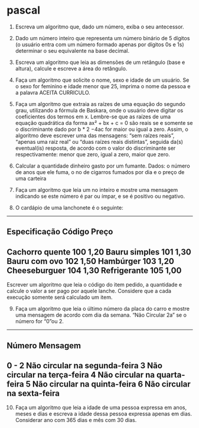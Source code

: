 # pascal


1. Escreva um algoritmo que, dado um número, exiba o seu antecessor.

2. Dado um número inteiro que representa um número binário de 5 dígitos 
(o usuário entra com um número formado apenas por dígitos 0s e 1s) 
determinar o seu equivalente na base decimal.

3. Escreva um algoritmo que leia as dimensões de um retângulo (base e altura),
calcule e escreve a área do retângulo.

4. Faça um algoritmo que solicite o nome, sexo e idade de um usuário. Se o sexo for 
feminino e idade menor que 25, imprima o nome da pessoa e a palavra ACEITA CURRICULO.

5. Faça um algoritmo que extraia as raízes de uma equação do segundo grau, utilizando a
fórmula de Baskara, onde o usuário deve digitar os coeficientes dos termos em x.
Lembre-se que as raízes de uma equação quadrática da forma ax² + bx + c = 0 são reais
se e somente se o discriminante dado por b * 2 −4ac for maior ou igual a zero. Assim, o
algoritmo deve escrever uma das mensagens: “sem raízes reais”, “apenas uma raiz
real” ou “duas raízes reais distintas”, seguida da(s) eventual(is) resposta, de acordo
com o valor do discriminante ser respectivamente: menor que zero, igual a zero, maior
que zero.

6. Calcular a quantidade dinheiro gasto por um fumante. Dados: o número de anos que
ele fuma, o no de cigarros fumados por dia e o preço de uma carteira

7. Faça um algoritmo que leia um no inteiro e mostre uma mensagem indicando se este
número é par ou ímpar, e se é positivo ou negativo.

8. O cardápio de uma lanchonete é o seguinte:
--------------------------------------------------------------
Especificação 			Código 			Preço
--------------------------------------------------------------
Cachorro quente 		100 			1,20
Bauru simples 			101 			1,30
Bauru com ovo 			102 			1,50
Hambúrger 			103 			1,20
Cheeseburguer 			104 			1,30
Refrigerante 			105 			1,00
--------------------------------------------------------------
Escrever um algoritmo que leia o código do item pedido, a quantidade e calcule o valor
a ser pago por aquele lanche. Considere que a cada execução somente será calculado
um item.

9. Faça um algoritmo que leia o último número da placa do carro e mostre uma
mensagem de acordo com dia da semana. “Não Circular 2a” se o número for “0”ou 2.
--------------------------------------------------------------
Número				Mensagem
--------------------------------------------------------------
0 - 2				Não circular na segunda-feira
  3				Não circular na terça-feira
  4				Não circular na quarta-feira
  5				Não circular na quinta-feira
  6				Não circular na sexta-feira
--------------------------------------------------------------

10. Faça um algoritmo que leia a idade de uma pessoa expressa em anos, meses e dias e
escreva a idade dessa pessoa expressa apenas em dias. Considerar ano com 365 dias e
mês com 30 dias.
